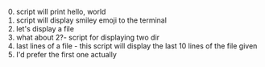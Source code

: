 0. script will print hello, world
1. script will display smiley emoji to the terminal
2. let's display a file
3. what about 2?- script for displaying two dir
4. last lines of a file - this script will display the last 10 lines of the file given
5. I'd prefer the first one actually
